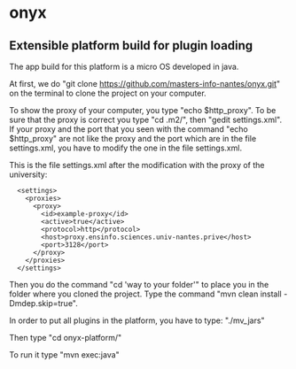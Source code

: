 # onyx
## Extensible platform build for plugin loading
The app build for this platform is a micro OS developed in java.


At first, we do "git clone https://github.com/masters-info-nantes/onyx.git" on the terminal to clone the project on your computer.

To show the proxy of your computer, you type "echo $http_proxy".
To be sure that the proxy is correct you type "cd .m2/", then "gedit settings.xml".
If your proxy and the port that you seen with the command "echo $http_proxy" are not like the proxy and the port which are in the file settings.xml, you have to modify the one in the file settings.xml.

This is the file settings.xml after the modification with the proxy of the university:
```
  <settings>
    <proxies>
      <proxy>
        <id>example-proxy</id>
        <active>true</active>
        <protocol>http</protocol>
        <host>proxy.ensinfo.sciences.univ-nantes.prive</host>
        <port>3128</port>
      </proxy>
    </proxies>
  </settings>
```

Then you do the command "cd 'way to your folder'" to place you in the folder where you cloned the project.
Type the command "mvn clean install -Dmdep.skip=true".

In order to put all plugins in the platform, you have to type: "./mv_jars"

Then type "cd onyx-platform/"

To run it type "mvn exec:java"
